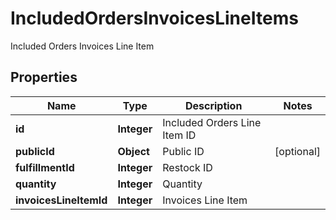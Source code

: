 

# IncludedOrdersInvoicesLineItems

Included Orders Invoices Line Item

## Properties

| Name | Type | Description | Notes |
|------------ | ------------- | ------------- | -------------|
|**id** | **Integer** | Included Orders Line Item ID |  |
|**publicId** | **Object** | Public ID |  [optional] |
|**fulfillmentId** | **Integer** | Restock ID |  |
|**quantity** | **Integer** | Quantity |  |
|**invoicesLineItemId** | **Integer** | Invoices Line Item |  |



